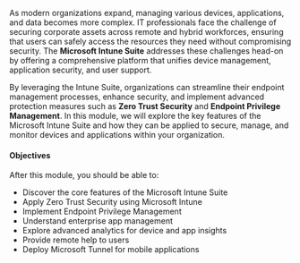 As modern organizations expand, managing various devices, applications, and data becomes more complex. IT professionals face the challenge of securing corporate assets across remote and hybrid workforces, ensuring that users can safely access the resources they need without compromising security. The **Microsoft Intune Suite** addresses these challenges head-on by offering a comprehensive platform that unifies device management, application security, and user support.

By leveraging the Intune Suite, organizations can streamline their endpoint management processes, enhance security, and implement advanced protection measures such as **Zero Trust Security** and **Endpoint Privilege Management**. In this module, we will explore the key features of the Microsoft Intune Suite and how they can be applied to secure, manage, and monitor devices and applications within your organization.

#### Objectives

After this module, you should be able to:

- Discover the core features of the Microsoft Intune Suite
- Apply Zero Trust Security using Microsoft Intune
- Implement Endpoint Privilege Management
- Understand enterprise app management
- Explore advanced analytics for device and app insights
- Provide remote help to users
- Deploy Microsoft Tunnel for mobile applications
